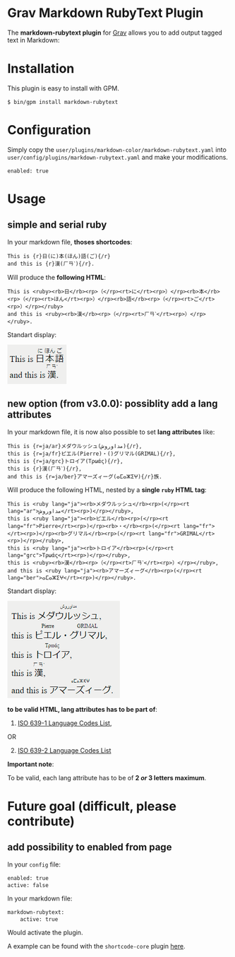 # Grav Markdown RubyText Plugin

The **markdown-rubytext plugin** for [Grav](http://github.com/getgrav/grav) allows you to add output <ruby> tagged text in Markdown:

# Installation

This plugin is easy to install with GPM.

```
$ bin/gpm install markdown-rubytext
```

# Configuration

Simply copy the `user/plugins/markdown-color/markdown-rubytext.yaml` into `user/config/plugins/markdown-rubytext.yaml` and make your modifications.

```
enabled: true
```

# Usage

## simple and serial ruby

In your markdown file, __thoses shortcodes__:

```
This is {r}日(に)本(ほん)語(ご){/r}
and this is {r}漢(ㄏㄢˋ){/r}.
```

Will produce the __following HTML__:

```
This is <ruby><rb>日</rb><rp>（</rp><rt>に</rt><rp>）</rp><rb>本</rb><rp>（</rp><rt>ほん</rt><rp>）</rp><rb>語</rb><rp>（</rp><rt>ご</rt><rp>）</rp></ruby> 
and this is <ruby><rb>漢</rb><rp>（</rp><rt>ㄏㄢˋ</rt><rp>）</rp></ruby>.
```

Standart display:

![this-is-nihongo-and-this-is-kan](markdown-rubytext3-0-0.png)

## new option (from v3.0.0): possiblity add a lang attributes

In your markdown file, it is now also possible to set __lang attributes__ like:

```
This is {r=ja/ar}メダウルッシュ(مداوروش){/r},
this is {r=ja/fr}ピエル(Pierre)・()グリマル(GRIMAL){/r},
this is {r=ja/grc}トロイア(Τρωάς){/r},
this is {r}漢(ㄏㄢˋ){/r},
and this is {r=ja/ber}アマーズィーグ(ⴰⵎⴰⵣⵉⵖ){/r}族.
```

Will produce the following HTML, nested by a __single `ruby` HTML tag__:

```
This is <ruby lang="ja"><rb>メダウルッシュ</rb><rp>(</rp><rt lang="ar">مداوروش</rt><rp>)</rp></ruby>, 
this is <ruby lang="ja"><rb>ピエル</rb><rp>(</rp><rt lang="fr">Pierre</rt><rp>)</rp><rb>・</rb><rp>(</rp><rt lang="fr"></rt><rp>)</rp><rb>グリマル</rb><rp>(</rp><rt lang="fr">GRIMAL</rt><rp>)</rp></ruby>,
this is <ruby lang="ja"><rb>トロイア</rb><rp>(</rp><rt lang="grc">Τρωάς</rt><rp>)</rp></ruby>,
this is <ruby><rb>漢</rb><rp>（</rp><rt>ㄏㄢˋ</rt><rp>）</rp></ruby>,
and this is <ruby lang="ja"><rb>アマーズィーグ</rb><rp>(</rp><rt lang="ber">ⴰⵎⴰⵣⵉⵖ</rt><rp>)</rp></ruby>.
```

Standart display:

![this-is-nihongo-and-this-is-kan](markdown-rubytext3-0-0_2.png)

__to be valid HTML, lang attributes has to be part of__:
1. [ISO 639-1 Language Codes List](https://www.w3schools.com/TAgs/ref_language_codes.asp),

OR

2. [ISO 639-2 Language Codes List](https://en.wikipedia.org/wiki/List_of_ISO_639-2_codes)

__Important note__:

To be valid, each lang attribute has to be of __2 *or* 3 letters maximum__.

# Future goal (difficult, please contribute)

## add possibility to enabled from page

In your `config` file:

```
enabled: true
active: false
```

In your markdown file:

```
markdown-rubytext:
    active: true
```

Would activate the plugin.

A example can be found with the `shortcode-core` plugin [here](https://github.com/getgrav/grav-plugin-shortcode-core).
